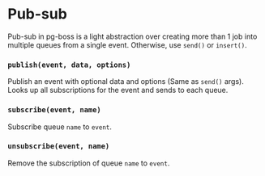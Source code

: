 # Pub-sub

Pub-sub in pg-boss is a light abstraction over creating more than 1 job into multiple queues from a single event. Otherwise, use `send()` or `insert()`.

### `publish(event, data, options)`

Publish an event with optional data and options (Same as `send()` args). Looks up all subscriptions for the event and sends to each queue.

### `subscribe(event, name)`

Subscribe queue `name` to `event`.

### `unsubscribe(event, name)`

Remove the subscription of queue `name` to `event`.
